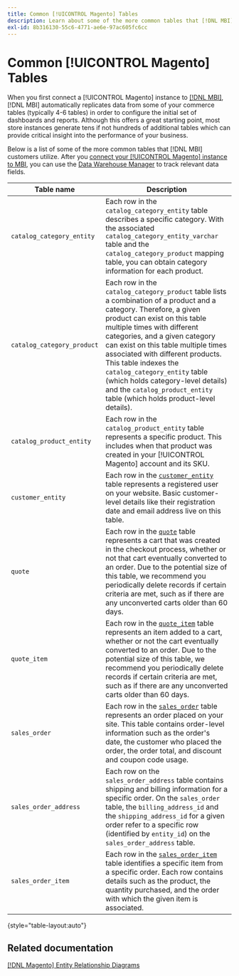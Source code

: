 ```yaml
---
title: Common [!UICONTROL Magento] Tables
description: Learn about some of the more common tables that [!DNL MBI] customers utilize.
exl-id: 8b316130-55c6-4771-ae6e-97ac605fc6cc
---
```

# Common [!UICONTROL Magento] Tables

When you first connect a [!UICONTROL Magento] instance to [[!DNL MBI]](../importing-data/integrations/magento.md), [!DNL MBI] automatically replicates data from some of your commerce tables (typically 4-6 tables) in order to configure the initial set of dashboards and reports. Although this offers a great starting point, most store instances generate tens if not hundreds of additional tables which can provide critical insight into the performance of your business.

Below is a list of some of the more common tables that [!DNL MBI] customers utilize. After you [connect your [!UICONTROL Magento] instance to MBI](../../data-analyst/importing-data/integrations/magento.md), you can use the [Data Warehouse Manager](../../data-analyst/data-warehouse-mgr/tour-dwm.md) to track relevant data fields.

|Table name|Description|
|---|---|
|`catalog_category_entity`|Each row in the `catalog_category_entity` table describes a specific category. With the associated `catalog_category_entity_varchar` table and the `catalog_category_product` mapping table, you can obtain category information for each product.|
|`catalog_category_product`|Each row in the `catalog_category_product` table lists a combination of a product and a category. Therefore, a given product can exist on this table multiple times with different categories, and a given category can exist on this table multiple times associated with different products. This table indexes the `catalog_category_entity` table (which holds category-level details) and the `catalog_product_entity` table (which holds product-level details).|
|`catalog_product_entity`|Each row in the `catalog_product_entity` table represents a specific product. This includes when that product was created in your [!UICONTROL Magento] account and its SKU.|
|`customer_entity`|Each row in the [`customer_entity`](../data-warehouse-mgr/cust-ent-table.md) table represents a registered user on your website. Basic customer-level details like their registration date and email address live on this table.|
|`quote`|Each row in the [`quote`](../data-warehouse-mgr/sales-flat-quote-table.md) table represents a cart that was created in the checkout process, whether or not that cart eventually converted to an order. Due to the potential size of this table, we recommend you periodically delete records if certain criteria are met, such as if there are any unconverted carts older than 60 days.|
|`quote_item`|Each row in the [`quote_item`](../data-warehouse-mgr/sales-flat-quote-item-table.md) table represents an item added to a cart, whether or not the cart eventually converted to an order. Due to the potential size of this table, we recommend you periodically delete records if certain criteria are met, such as if there are any unconverted carts older than 60 days.|
|`sales_order`|Each row in the [`sales_order`](../data-warehouse-mgr/sales-flat-order-table.md) table represents an order placed on your site. This table contains order-level information such as the order's date, the customer who placed the order, the order total, and discount and coupon code usage.|
|`sales_order_address`|Each row on the `sales_order_address` table contains shipping and billing information for a specific order. On the `sales_order` table, the `billing_address_id` and the `shipping_address_id` for a given order refer to a specific row (identified by `entity_id`) on the `sales_order_address` table.|
|`sales_order_item`|Each row in the [`sales_order_item`](../data-warehouse-mgr/sales-flat-quote-item-table.md) table identifies a specific item from a specific order. Each row contains details such as the product, the quantity purchased, and the order with which the given item is associated.|

{style="table-layout:auto"}

## Related documentation

[[!DNL Magento] Entity Relationship Diagrams](../data-warehouse-mgr/entity-rel-diag.md)
